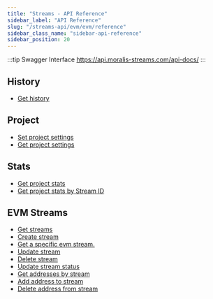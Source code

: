 ```yaml
---
title: "Streams - API Reference"
sidebar_label: "API Reference"
slug: "/streams-api/evm/evm/reference"
sidebar_class_name: "sidebar-api-reference"
sidebar_position: 20
---
```


:::tip Swagger Interface
https://api.moralis-streams.com/api-docs/
:::

## History

- [Get history](/streams-api/evm/reference/get-history)

## Project

- [Set project settings](/streams-api/evm/reference/set-settings)
- [Get project settings](/streams-api/evm/reference/get-settings)

## Stats

- [Get project stats](/streams-api/evm/reference/get-stats)
- [Get project stats by Stream ID](/streams-api/evm/reference/get-stats-by-streamid)

## EVM Streams

- [Get streams](/streams-api/evm/reference/get-streams)
- [Create stream](/streams-api/evm/reference/create-stream)
- [Get a specific evm stream.](/streams-api/evm/reference/get-stream)
- [Update stream](/streams-api/evm/reference/update-stream)
- [Delete stream](/streams-api/evm/reference/delete-stream)
- [Update stream status](/streams-api/evm/reference/update-stream-status)
- [Get addresses by stream](/streams-api/evm/reference/get-addresses)
- [Add address to stream](/streams-api/evm/reference/add-address-to-stream)
- [Delete address from stream](/streams-api/evm/reference/delete-address-from-stream)

